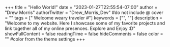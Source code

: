 +++
title = "Hello World!"
date = "2023-01-27T22:55:54-07:00"
author = "Drew Morris"
authorTwitter = "Drew_Morris_Dev" #do not include @
cover = ""
tags = [" Welcome weary traveler #"]
keywords = ["", ""]
description = "Welcome to my website. Here I showcase some of my favorite projects and link together all of my online presences. Explore and Enjoy :D"
showFullContent = false
readingTime = false
hideComments = false
color = "" #color from the theme settings
+++
